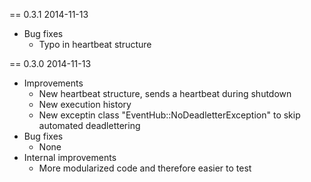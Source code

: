 == 0.3.1 2014-11-13

* Bug fixes
  * Typo in heartbeat structure

== 0.3.0 2014-11-13

* Improvements
  * New heartbeat structure, sends a heartbeat during shutdown
  * New execution history
  * New exceptin class "EventHub::NoDeadletterException" to skip automated deadlettering
* Bug fixes
  * None
* Internal improvements
  * More modularized code and therefore easier to test
